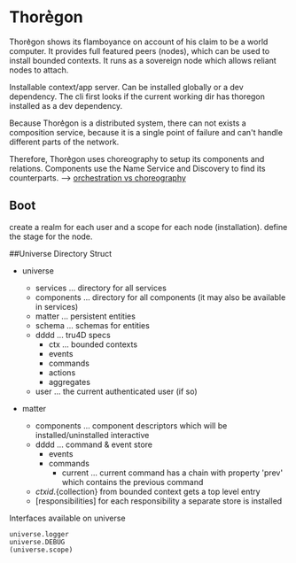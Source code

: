 Thore͛gon
========

Thore͛gon shows its flamboyance on account of his claim to be a world computer. 
It provides full featured peers (nodes), which can be used to install bounded contexts.
It runs as a sovereign node which allows reliant nodes to attach.

Installable context/app server. Can be installed globally or a dev dependency.
The cli first looks if the current working dir has thoregon installed as a dev dependency.

Because Thore͛gon is a distributed system, there can not exists a composition service, because it is a single point of failure
and can't handle different parts of the network.

Therefore, Thore͛gon uses choreography to setup its components and relations. Components use the Name Service and Discovery 
to find its counterparts. 
--> [orchestration vs choreography](https://stackoverflow.com/questions/4127241/orchestration-vs-choreography)


## Boot
create a realm for each user and a scope for each node (installation). 
define the stage for the node.

##Universe Directory Struct

- universe
    - services      ... directory for all services
    - components    ... directory for all components (it may also be available in services)
    - matter        ... persistent entities
    - schema        ... schemas for entities
    - dddd          ... tru4D specs 
        - ctx       ... bounded contexts
        - events
        - commands
        - actions
        - aggregates
    - user          ... the current authenticated user (if so)
    
- matter 
    - components    ... component descriptors which will be installed/uninstalled interactive
    - dddd          ... command & event store
        - events
        - commands
            - current   ... current command has a chain with property 'prev' which contains the previous command
    - ${ctxid}.${collection} from bounded context gets a top level entry
    - [responsibilities]    for each responsibility a separate store is installed

Interfaces available on universe

    universe.logger
    universe.DEBUG
    (universe.scope)
